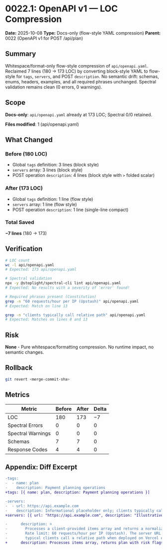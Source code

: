 # 0022.1: OpenAPI v1 — LOC Compression

**Date:** 2025-10-08
**Type:** Docs-only (flow-style YAML compression)
**Parent:** 0022 (OpenAPI v1 for POST /api/plan)

## Summary

Whitespace/format-only flow-style compression of `api/openapi.yaml`. Reclaimed 7 lines (180 → 173 LOC) by converting block-style YAML to flow-style for `tags`, `servers`, and POST `description`. No semantic drift: schemas, enums, headers, examples, and all required phrases unchanged. Spectral validation remains clean (0 errors, 0 warnings).

## Scope

**Docs-only**: `api/openapi.yaml` already at 173 LOC; Spectral 0/0 retained.

**Files modified**: 1 (api/openapi.yaml)

## What Changed

### Before (180 LOC)
- Global `tags` definition: 3 lines (block style)
- `servers` array: 3 lines (block style)
- POST operation `description`: 4 lines (block style with `>` folded scalar)

### After (173 LOC)
- Global `tags` definition: 1 line (flow style)
- `servers` array: 1 line (flow style)
- POST operation `description`: 1 line (single-line compact)

### Total Saved
**−7 lines** (180 → 173)

## Verification

```bash
# LOC count
wc -l api/openapi.yaml
# Expected: 173 api/openapi.yaml

# Spectral validation
npx -y @stoplight/spectral-cli lint api/openapi.yaml
# Expected: No results with a severity of 'error' found!

# Required phrases present (Constitution)
grep -n "60 requests/hour per IP (Upstash)" api/openapi.yaml
# Expected: Match on line 13

grep -n "clients typically call relative path" api/openapi.yaml
# Expected: Matches on lines 8 and 13
```

## Risk

**None** - Pure whitespace/formatting compression. No runtime impact, no semantic changes.

## Rollback

```bash
git revert <merge-commit-sha>
```

## Metrics

| Metric | Before | After | Delta |
|--------|--------|-------|-------|
| LOC | 180 | 173 | −7 |
| Spectral Errors | 0 | 0 | 0 |
| Spectral Warnings | 0 | 0 | 0 |
| Schemas | 7 | 7 | 0 |
| Response Codes | 4 | 4 | 0 |

## Appendix: Diff Excerpt

```diff
-tags:
-  - name: plan
-    description: Payment planning operations
+tags: [{ name: plan, description: Payment planning operations }]

-servers:
-  - url: https://api.example.com
-    description: Informational placeholder only; clients typically call relative path.
+servers: [{ url: "https://api.example.com", description: "Illustrative; clients typically call relative path" }]

-      description: >
-        Processes a client-provided items array and returns a normalized plan with risk flags and metadata.
-        Rate limit: 60 requests/hour per IP (Upstash). The server URL in this spec is illustrative;
-        typical clients call a relative path when deployed on Vercel edge/serverless.
+      description: Processes items array, returns plan with risk flags and metadata. Rate limit 60 requests/hour per IP (Upstash). Clients typically call relative path.
```

